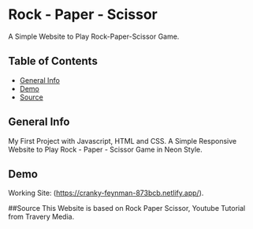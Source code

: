 # Rock - Paper - Scissor
A Simple Website to Play Rock-Paper-Scissor Game.

## Table of Contents
* [General Info](#general-info)
* [Demo](#demo)
* [Source](#source)

## General Info
My First Project with Javascript, HTML and CSS.
A Simple Responsive Website to Play Rock - Paper - Scissor Game in Neon Style.

## Demo
Working Site: (https://cranky-feynman-873bcb.netlify.app/).

##Source
This Website is based on Rock Paper Scissor, Youtube Tutorial from Travery Media.
